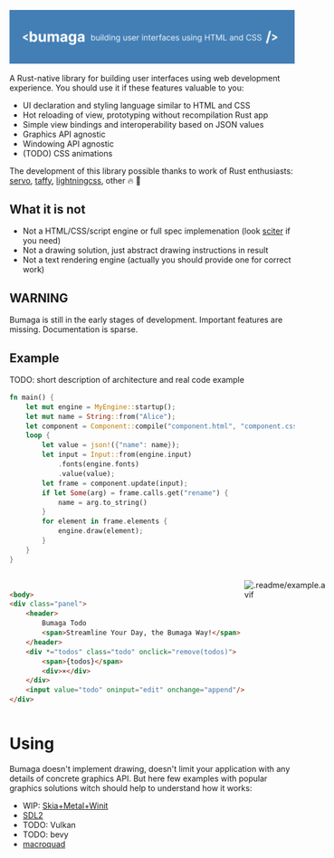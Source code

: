 ![.readme/header.png](.readme/header.png)

A Rust-native library for building user interfaces using web development experience.
You should use it if these features valuable to you:

+ UI declaration and styling language similar to HTML and CSS
+ Hot reloading of view, prototyping without recompilation Rust app
+ Simple view bindings and interoperability based on JSON values
+ Graphics API agnostic
+ Windowing API agnostic
+ (TODO) CSS animations

The development of this library possible thanks to work of Rust enthusiasts:
[servo](https://github.com/servo/servo),
[taffy](https://github.com/DioxusLabs/taffy),
[lightningcss](https://github.com/parcel-bundler/lightningcss), other 🔥 🚀

## What it is not

+ Not a HTML/CSS/script engine or full spec implemenation (look [sciter](https://github.com/sciter-sdk/rust-sciter) if
  you need)
+ Not a drawing solution, just abstract drawing instructions in result
+ Not a text rendering engine (actually you should provide one for correct work)

## WARNING

Bumaga is still in the early stages of development. Important features are missing. Documentation is sparse.

## Example

TODO: short description of architecture and real code example

```rust
fn main() {
    let mut engine = MyEngine::startup();
    let mut name = String::from("Alice");
    let component = Component::compile("component.html", "component.css");
    loop {
        let value = json!({"name": name});
        let input = Input::from(engine.input)
            .fonts(engine.fonts)
            .value(value);
        let frame = component.update(input);
        if let Some(arg) = frame.calls.get("rename") {
            name = arg.to_string()
        }
        for element in frame.elements {
            engine.draw(element);
        }
    }
}
```

<div style="display: flex">
<div>

```html 

<body>
<div class="panel">
    <header>
        Bumaga Todo
        <span>Streamline Your Day, the Bumaga Way!</span>
    </header>
    <div *="todos" class="todo" onclick="remove(todos)">
        <span>{todos}</span>
        <div>×</div>
    </div>
    <input value="todo" oninput="edit" onchange="append"/>
</div>
```

</div>
<div>

![.readme/example.avif](.readme/example.avif)

</div>
</div>

# Using

Bumaga doesn't implement drawing, doesn't limit your application
with any details of concrete graphics API.
But here few examples with popular graphics solutions witch
should help to understand how it works:

* WIP: [Skia+Metal+Winit](examples/skia-metal-winit-app)
* [SDL2](examples/sdl2-app)
* TODO: Vulkan
* TODO: bevy
* [macroquad](examples/macroquad-app)






